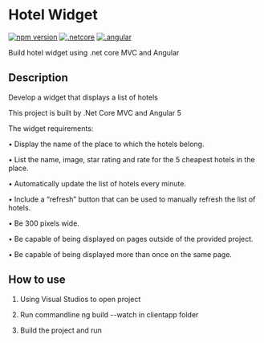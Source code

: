# Hotel Widget
 
[![npm version](https://badge.fury.io/js/%40angular%2Fmaterial.svg)](https://www.npmjs.com/package/%40angular%2Fmaterial)
[![.netcore](https://img.shields.io/badge/.net%20core-2.0-blue.svg)](https://github.com/dotnet/core)
[![.angular](https://img.shields.io/badge/angular-6.0.1-yellow.svg)](https://github.com/angular)
 
Build hotel widget using .net core MVC and Angular
 
## Description
 
Develop a widget that displays a list of hotels

This project is built by .Net Core MVC and Angular 5

The widget requirements:

• Display the name of the place to which the hotels belong.

• List the name, image, star rating and rate for the 5 cheapest hotels in the place.

• Automatically update the list of hotels every minute.

• Include a “refresh” button that can be used to manually refresh the list of hotels.

• Be 300 pixels wide.

• Be capable of being displayed on pages outside of the provided project.

• Be capable of being displayed more than once on the same page.
 
## How to use

1. Using Visual Studios to open project

2. Run commandline ng build --watch in clientapp folder

3. Build the project and run
